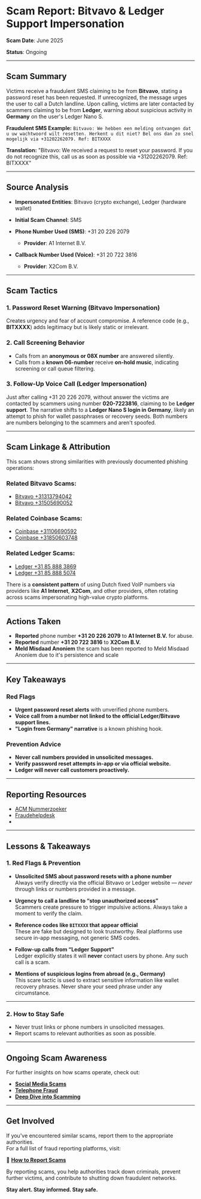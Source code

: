 # Scam Report: Bitvavo & Ledger Support Impersonation

**Scam Date**: June 2025

**Status**: Ongoing

---

## Scam Summary

Victims receive a fraudulent SMS claiming to be from **Bitvavo**, stating a password reset has been requested. If unrecognized, the message urges the user to call a Dutch landline. Upon calling, victims are later contacted by scammers claiming to be from **Ledger**, warning about suspicious activity in **Germany** on the user's Ledger Nano S.

**Fraudulent SMS Example:**
`Bitvavo: We hebben een melding ontvangen dat u uw wachtwoord wilt resetten. Herkent u dit niet? Bel ons dan zo snel mogelijk via +31202262079. Ref: BITXXXX`

**Translation:**
"Bitvavo: We received a request to reset your password. If you do not recognize this, call us as soon as possible via +31202262079. Ref: BITXXXX"

---

## Source Analysis

* **Impersonated Entities**: Bitvavo (crypto exchange), Ledger (hardware wallet)
* **Initial Scam Channel**: SMS
* **Phone Number Used (SMS)**: +31 20 226 2079

  * **Provider**: A1 Internet B.V.
* **Callback Number Used (Voice)**: +31 20 722 3816

  * **Provider**: X2Com B.V.

---

## Scam Tactics

### 1. Password Reset Warning (Bitvavo Impersonation)

Creates urgency and fear of account compromise. A reference code (e.g., **BITXXXX**) adds legitimacy but is likely static or irrelevant.

### 2. Call Screening Behavior

* Calls from an **anonymous or 08X number** are answered silently.
* Calls from a **known 06-number** receive **on-hold music**, indicating screening or call queue filtering.

### 3. Follow-Up Voice Call (Ledger Impersonation)

Just after calling +31 20 226 2079, without answer the victims are contacted by scammers using number **020-7223816**, claiming to be **Ledger support**. The narrative shifts to a **Ledger Nano S login in Germany**, likely an attempt to phish for wallet passphrases or recovery seeds. Both numbers are numbers belonging to the scammers and aren't spoofed.

---

## Scam Linkage & Attribution

This scam shows strong similarities with previously documented phishing operations:

### Related Bitvavo Scams:

* [Bitvavo +31313794042](https://github.com/ScamSleuth/ScamSleuth-Resource-Center/tree/main/bitvavo%20%2B31313794042)
* [Bitvavo +31505690052](https://github.com/ScamSleuth/ScamSleuth-Resource-Center/tree/main/bitvavo%20%2B31505690052)

### Related Coinbase Scams:

* [Coinbase +31106690592](https://github.com/ScamSleuth/ScamSleuth-Resource-Center/tree/main/coinbase%20%2B31106690592)
* [Coinbase +31850603748](https://github.com/ScamSleuth/ScamSleuth-Resource-Center/tree/main/coinbase%20%2B31850603748)

### Related Ledger Scams:

* [Ledger +31 85 888 3869](https://github.com/ScamSleuth/ScamSleuth-Resource-Center/tree/main/ledger%20%2B31%2085%20888%203869)
* [Ledger +31 85 888 5074](https://github.com/ScamSleuth/ScamSleuth-Resource-Center/tree/main/ledger%20%2B31%2085%20888%205074)

There is a **consistent pattern** of using Dutch fixed VoIP numbers via providers like **A1 Internet**, **X2Com**, and other providers, often rotating across scams impersonating high-value crypto platforms.

---

## Actions Taken

* **Reported** phone number **+31 20 226 2079** to **A1 Internet B.V.** for abuse.
* **Reported** number **+31 20 722 3816** to **X2Com B.V.**
* **Meld Misdaad Anoniem** the scam has been reported to Meld Misdaad Anoniem due to it's persistence and scale

---

## Key Takeaways

### Red Flags

* **Urgent password reset alerts** with unverified phone numbers.
* **Voice call from a number not linked to the official Ledger/Bitvavo support lines.**
* **"Login from Germany" narrative** is a known phishing hook.

### Prevention Advice

* **Never call numbers provided in unsolicited messages.**
* **Verify password reset attempts in-app or via official website.**
* **Ledger will never call customers proactively.**

---

## Reporting Resources

* [ACM Nummerzoeker](https://www.acm.nl/nl/telefoonnummers-zoeken)
* [Fraudehelpdesk](https://www.fraudehelpdesk.nl)
* 

---
## Lessons & Takeaways

### 1. Red Flags & Prevention

- **Unsolicited SMS about password resets with a phone number**  
  Always verify directly via the official Bitvavo or Ledger website — *never* through links or numbers provided in a message.

- **Urgency to call a landline to “stop unauthorized access”**  
  Scammers create pressure to trigger impulsive actions. Always take a moment to verify the claim.

- **Reference codes like `BITXXXX` that appear official**  
  These are fake but designed to look trustworthy. Real platforms use secure in-app messaging, not generic SMS codes.

- **Follow-up calls from “Ledger Support”**  
  Ledger explicitly states it will **never** contact users by phone. Any such call is a scam.

- **Mentions of suspicious logins from abroad (e.g., Germany)**  
  This scare tactic is used to extract sensitive information like wallet recovery phrases. Never share your seed phrase under any circumstance.

---

### 2. How to Stay Safe  
- Never trust links or phone numbers in unsolicited messages.  
- Report scams to relevant authorities as soon as possible.  

---

## Ongoing Scam Awareness  
For further insights on how scams operate, check out:  
- [**Social Media Scams**](../General/SocialMediaScam.md)  
- [**Telephone Fraud**](../General/Telefonische_fraude.md)  
- [**Deep Dive into Scamming**](../General/Dive_into_scamming.md)  

---

## Get Involved  
If you've encountered similar scams, report them to the appropriate authorities.  
For a full list of fraud reporting platforms, visit:  

🔹 [**How to Report Scams**](../General/GetInvolved.md)  

By reporting scams, you help authorities track down criminals, prevent further victims, and contribute to shutting down fraudulent networks.  

**Stay alert. Stay informed. Stay safe.**
